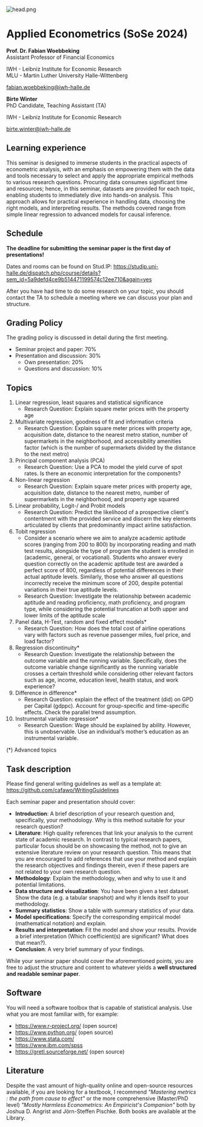 ![head.png](https://github.com/cafawo/FinancialDataAnalytics/blob/master/figures/head.jpg?raw=1)

# Applied Econometrics (SoSe 2024)

**Prof. Dr. Fabian Woebbeking**</br>
Assistant Professor of Financial Economics

IWH - Leibniz Institute for Economic Research</br>
MLU - Martin Luther University Halle-Wittenberg

fabian.woebbeking@iwh-halle.de


**Birte Winter**</br>
PhD Candidate, Teaching Assistant (TA)

IWH - Leibniz Institute for Economic Research</br>

birte.winter@iwh-halle.de

## Learning experience

This seminar is designed to immerse students in the practical aspects of econometric analysis, with an emphasis on empowering them with the data and tools necessary to select and apply the appropriate empirical methods to various research questions. Procuring data consumes significant time and resources; hence, in this seminar, datasets are provided for each topic, enabling students to immediately dive into hands-on analysis. This approach allows for practical experience in handling data, choosing the right models, and interpreting results. The methods covered range from simple linear regression to advanced models for causal inference.

## Schedule

**The deadline for submitting the seminar paper is the first day of presentations!**

Dates and rooms can be found on Stud.IP: https://studip.uni-halle.de/dispatch.php/course/details?sem_id=5a9defd4ce9b514471199574c12ee710&again=yes

After you have had time to do some research on your topic, you should contact the TA to schedule a meeting where we can discuss your plan and structure.

## Grading Policy

The grading policy is discussed in detail during the first meeting.

* Seminar project and paper: 70%
* Presentation and discussion: 30%
	* Own presentation: 20%
	* Questions and discussion: 10%

## Topics

1. Linear regression, least squares and statistical significance
	* Research Question: Explain square meter prices with the property age 
2. Multivariate regression, goodness of fit and information criteria	
	* Research Question: Explain square meter prices with property age, acquisition date, distance to the nearest metro station, number of supermarkets in the neighborhood, and accessibility amenities factor (which is the number of supermarkets divided by the distance to the next metro) 
3. Principal component analysis (PCA)
	* Research Question: Use a PCA to model the yield curve of spot rates. Is there an economic interpretation for the components?
4. Non-linear regression
	* Research Question: Explain square meter prices with property age, acquisition date, distance to the nearest metro, number of supermarkets in the neighborhood, and property age squared 
6. Linear probability, Logit-/ and Probit models
	* Research Question: Predict the likelihood of a prospective client's contentment with the provided service and discern the key elements articulated by clients that predominantly impact airline satisfaction.
5. Tobit regression
	* Consider a scenario where we aim to analyze academic aptitude scores (ranging from 200 to 800) by incorporating reading and math test results, alongside the type of program the student is enrolled in (academic, general, or vocational). Students who answer every question correctly on the academic aptitude test are awarded a perfect score of 800, regardless of potential differences in their actual aptitude levels. Similarly, those who answer all questions incorrectly receive the minimum score of 200, despite potential variations in their true aptitude levels.
	* Research Question: Investigate the relationship between academic aptitude and reading proficiency, math proficiency, and program type, while considering the potential truncation at both upper and lower limits of the aptitude scale
7. Panel data, H-Test, random and fixed effect models*
	* Research Question: How does the total cost of airline operations vary with factors such as revenue passenger miles, fuel price, and load factor?
8. Regression discontinuity*
	* Research Question: Investigate the relationship between the outcome variable and the running variable. Specifically, does the outcome variable change significantly as the running variable crosses a certain threshold while considering other relevant factors such as age, income, education level, health status, and work experience?
9. Difference in difference*
	* Research Question: explain the effect of the treatment (did) on GPD per Capital (gdppc). Account for group-specific and time-specific effects. Check the parallel trend assumption. 
10. Instrumental variable regression*
	* Research Question: Wage should be explained by ability. However, this is unobservable. Use an individual’s mother’s education as an instrumental variable.

(*) Advanced topics


## Task description

Please find general writing guidelines as well as a template at: https://github.com/cafawo/WritingGuidelines

Each seminar paper and presentation should cover:

* **Introduction**: A brief description of your research question and, specifically, your methodology. Why is this method suitable for your research question?
* **Literature**:  High quality references that link your analysis to the current state of academic research. In contrast to typical research papers, particular focus should be on showcasing the method, not to give an extensive literature review on your research question. This means that you are encouraged to add references that use your method and explain the research objectives and findings therein, even if these papers are not related to your own research question.
* **Methodology**: Explain the methodology, when and why to use it and potential limitations.
* **Data structure and visualization**: You have been given a test dataset. Show the data (e.g. a tabular snapshot) and why it lends itself to your methodology.
* **Summary statistics**: Show a table with summary statistics of your data.
* **Model specifications**: Specify the corresponding empirical model (mathematical notation) and explain.
* **Results and interpretation**: Fit the model and show your results. Provide a brief interpretation (Which coefficient(s) are significant? What does that mean?).
* **Conclusion**: A very brief summary of your findings.

While your seminar paper should cover the aforementioned points, you are free to adjust the structure and content to whatever yields a **well structured and readable seminar paper**.

## Software

You will need a software toolbox that is capable of statistical analysis. Use what you are most familiar with, for example:
* https://www.r-project.org/ (open source)
* https://www.python.org/ (open source)
* https://www.stata.com/
* https://www.ibm.com/spss
* https://gretl.sourceforge.net/ (open source)


## Literature




Despite the vast amount of high-quality online and open-source resources available, if you are looking for a textbook, I recommend _"Mastering metrics : the path from cause to effect"_ or the more comprehensive (Master/PhD level) _"Mostly Harmless Econometrics: An Empiricist's Companion"_ both by Joshua D. Angrist and Jörn-Steffen Pischke. Both books are available at the Library.
